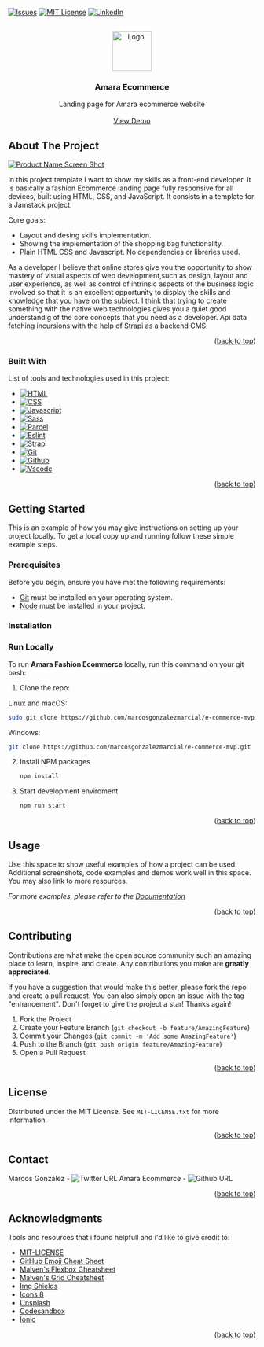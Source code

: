 <a name="readme-top"></a>

<!-- PROJECT SHIELDS -->
<!--
*** I'm using markdown "reference style" links for readability.
*** Reference links are enclosed in brackets [ ] instead of parentheses ( ).
*** See the bottom of this document for the declaration of the reference variables
*** for contributors-url, forks-url, etc. This is an optional, concise syntax you may use.
*** https://www.markdownguide.org/basic-syntax/#reference-style-links
-->

<!-- [![Contributors][contributors-shield]][contributors-url]
[![Forks][forks-shield]][forks-url]
[![Stargazers][stars-shield]][stars-url] -->

[![Issues][issues-shield]][issues-url]
[![MIT License][license-shield]][license-url]
[![LinkedIn][linkedin-shield]][linkedin-url]

<!-- PROJECT LOGO -->
<br />
<div align="center">
  <a href="https://github.com/marcosgonzalezmarcial/amara-frontend">
    <img src="https://rawcdn.githack.com/marcosgonzalezmarcial/e-commerce-mvp/ab306b7ce30924bb2f7c0e079c28b07f562e9211/src/assets/images/brand-log-amara.png" alt="Logo" width="80" height="80">
  </a>

  <h3 align="center">Amara Ecommerce</h3>

  <p align="center">
    Landing page for Amara ecommerce website 
    <br />
    <br />
    <!-- <br /> -->
    <a href="https://cq7plv.csb.app/">View Demo</a>
    <!-- ·
    <a href="https://github.com/othneildrew/Best-README-Template/issues">Report Bug</a>
    ·
    <a href="https://github.com/othneildrew/Best-README-Template/issues">Request Feature</a> -->
  </p>
</div>

<!-- TABLE OF CONTENTS -->
<!-- <details>
  <summary>Table of Contents</summary>
  <ol>
    <li>
      <a href="#about-the-project">About The Project</a>
      <ul>
        <li><a href="#built-with">Built With</a></li>
      </ul>
    </li>
    <li>
      <a href="#getting-started">Getting Started</a>
      <ul>
        <li><a href="#prerequisites">Prerequisites</a></li>
        <li><a href="#installation">Installation</a></li>
      </ul>
    </li>
    <li><a href="#usage">Usage</a></li>
    <li><a href="#roadmap">Roadmap</a></li>
    <li><a href="#contributing">Contributing</a></li>
    <li><a href="#license">License</a></li>
    <li><a href="#contact">Contact</a></li>
    <li><a href="#acknowledgments">Acknowledgments</a></li>
  </ol>
</details> -->

<!-- ABOUT THE PROJECT -->

## About The Project

[![Product Name Screen Shot][product-screenshot]](https://example.com)

In this project template I want to show my skills as a front-end developer. It is basically a fashion Ecommerce landing page fully responsive for all devices, built using HTML, CSS, and JavaScript. It consists in a template for a Jamstack project.

Core goals:

- Layout and desing skills implementation.
- Showing the implementation of the shopping bag functionality.
- Plain HTML CSS and Javascript. No dependencies or libreries used.

As a developer I believe that online stores give you the opportunity to show mastery of visual aspects of web development,such as design, layout and user experience, as well as control of intrinsic aspects of the business logic involved so that it is an excellent opportunity to display the skills and knowledge that you have on the subject.
I think that trying to create something with the native web technologies gives you a quiet good understandig of the core concepts that you need as a developer.
Api data fetching incursions with the help of Strapi as a backend CMS.

<p align="right">(<a href="#readme-top">back to top</a>)</p>

### Built With

List of tools and technologies used in this project:

- [![HTML][next.js]][next-url]
- [![CSS][react.js]][react-url]
- [![Javascript][vue.js]][vue-url]
- [![Sass][angular.io]][angular-url]
- [![Parcel][svelte.dev]][svelte-url]
- [![Eslint][laravel.com]][laravel-url]
- [![Strapi][bootstrap.com]][bootstrap-url]
- [![Git][bootstrap.com]][bootstrap-url]
- [![Github][bootstrap.com]][bootstrap-url]
- [![Vscode][bootstrap.com]][bootstrap-url]

<p align="right">(<a href="#readme-top">back to top</a>)</p>

<!-- GETTING STARTED -->

## Getting Started

This is an example of how you may give instructions on setting up your project locally.
To get a local copy up and running follow these simple example steps.

### Prerequisites

Before you begin, ensure you have met the following requirements:

- [Git](https://git-scm.com/downloads "Download Git") must be installed on your operating system.
- [Node](https://git-scm.com/downloads "Download Node") must be installed in your project.

### Installation

### Run Locally

To run **Amara Fashion Ecommerce** locally, run this command on your git bash:

1. Clone the repo:

Linux and macOS:

```bash
sudo git clone https://github.com/marcosgonzalezmarcial/e-commerce-mvp.git
```

Windows:

```bash
git clone https://github.com/marcosgonzalezmarcial/e-commerce-mvp.git
```

2. Install NPM packages
   ```sh
   npm install
   ```
3. Start development enviroment
   ```sh
   npm run start
   ```

<p align="right">(<a href="#readme-top">back to top</a>)</p>

<!-- USAGE EXAMPLES -->

## Usage

Use this space to show useful examples of how a project can be used. Additional screenshots, code examples and demos work well in this space. You may also link to more resources.

_For more examples, please refer to the [Documentation](https://example.com)_

<p align="right">(<a href="#readme-top">back to top</a>)</p>

<!-- CONTRIBUTING -->

## Contributing

Contributions are what make the open source community such an amazing place to learn, inspire, and create. Any contributions you make are **greatly appreciated**.

If you have a suggestion that would make this better, please fork the repo and create a pull request. You can also simply open an issue with the tag "enhancement".
Don't forget to give the project a star! Thanks again!

1. Fork the Project
2. Create your Feature Branch (`git checkout -b feature/AmazingFeature`)
3. Commit your Changes (`git commit -m 'Add some AmazingFeature'`)
4. Push to the Branch (`git push origin feature/AmazingFeature`)
5. Open a Pull Request

<p align="right">(<a href="#readme-top">back to top</a>)</p>

<!-- LICENSE -->

## License

Distributed under the MIT License. See `MIT-LICENSE.txt` for more information.

<p align="right">(<a href="#readme-top">back to top</a>)</p>

<!-- CONTACT -->

## Contact

<!-- Your Name - [@marcos_gonmarc](https://www.twitter.com/marcos_gonmarc) - email@example.com -->

<!-- https://img.shields.io/github/url/?style=for-the-badge&logo=appveyor

https://github.com/marcosgonzalezmarcial/amara-frontend/tree/csb-cq7plv -->

Marcos González - ![Twitter URL](https://img.shields.io/twitter/url?style=social)
Amara Ecommerce - ![Github URL](https://img.shields.io/github/url?style=for-the-badge&url=https%3A%2F%2Fgithub.com%2Fmarcosgonzalezmarcial%2Famara-frontend)

<!-- Project Link: [https://github.com/marcosgonzalezmarcial/amara-frontend](https://github.com/marcosgonzalezmarcial/amara-frontend)

Project Link: [https://github.com/marcosgonzalezmarcial/amara-frontend](https://github.com/marcosgonzalezmarcial/amara-frontend) -->

<p align="right">(<a href="#readme-top">back to top</a>)</p>

<!-- ACKNOWLEDGMENTS -->

## Acknowledgments

Tools and resources that i found helpfull and i'd like to give credit to:

- [MIT-LICENSE](https://web.mit.edu/)
- [GitHub Emoji Cheat Sheet](https://www.webpagefx.com/tools/emoji-cheat-sheet)
- [Malven's Flexbox Cheatsheet](https://flexbox.malven.co/)
- [Malven's Grid Cheatsheet](https://grid.malven.co/)
- [Img Shields](https://shields.io)
- [Icons 8](https://icons8.com/)
- [Unsplash](https://unsplash.com/)
- [Codesandbox](https://codesandbox.io/)
- [Ionic](https://ionic.io/ionicons)

<p align="right">(<a href="#readme-top">back to top</a>)</p>

<!-- MARKDOWN LINKS & IMAGES -->
<!-- https://www.markdownguide.org/basic-syntax/#reference-style-links -->

[contributors-shield]: https://img.shields.io/github/contributors/othneildrew/Best-README-Template.svg?style=for-the-badge
[contributors-url]: https://github.com/othneildrew/Best-README-Template/graphs/contributors
[forks-shield]: https://img.shields.io/github/forks/othneildrew/Best-README-Template.svg?style=for-the-badge
[forks-url]: https://github.com/othneildrew/Best-README-Template/network/members
[stars-shield]: https://img.shields.io/github/stars/othneildrew/Best-README-Template.svg?style=for-the-badge
[stars-url]: https://github.com/othneildrew/Best-README-Template/stargazers
[issues-shield]: https://img.shields.io/github/issues/othneildrew/Best-README-Template.svg?style=for-the-badge
[issues-url]: https://github.com/othneildrew/Best-README-Template/issues
[license-shield]: https://img.shields.io/github/license/othneildrew/Best-README-Template.svg?style=for-the-badge
[license-url]: https://github.com/othneildrew/Best-README-Template/blob/master/LICENSE.txt
[linkedin-shield]: https://img.shields.io/badge/-LinkedIn-black.svg?style=for-the-badge&logo=linkedin&colorB=555
[linkedin-url]: https://linkedin.com/in/othneildrew
[product-screenshot]: images/screenshot.png
[next.js]: https://img.shields.io/badge/next.js-000000?style=for-the-badge&logo=nextdotjs&logoColor=white
[next-url]: https://nextjs.org/
[react.js]: https://img.shields.io/badge/React-20232A?style=for-the-badge&logo=react&logoColor=61DAFB
[react-url]: https://reactjs.org/
[vue.js]: https://img.shields.io/badge/Vue.js-35495E?style=for-the-badge&logo=vuedotjs&logoColor=4FC08D
[vue-url]: https://vuejs.org/
[angular.io]: https://img.shields.io/badge/Angular-DD0031?style=for-the-badge&logo=angular&logoColor=white
[angular-url]: https://angular.io/
[svelte.dev]: https://img.shields.io/badge/Svelte-4A4A55?style=for-the-badge&logo=svelte&logoColor=FF3E00
[svelte-url]: https://svelte.dev/
[laravel.com]: https://img.shields.io/badge/Laravel-FF2D20?style=for-the-badge&logo=laravel&logoColor=white
[laravel-url]: https://laravel.com
[bootstrap.com]: https://img.shields.io/badge/Bootstrap-563D7C?style=for-the-badge&logo=bootstrap&logoColor=white
[bootstrap-url]: https://getbootstrap.com
[jquery.com]: https://img.shields.io/badge/jQuery-0769AD?style=for-the-badge&logo=jquery&logoColor=white
[jquery-url]: https://jquery.com
